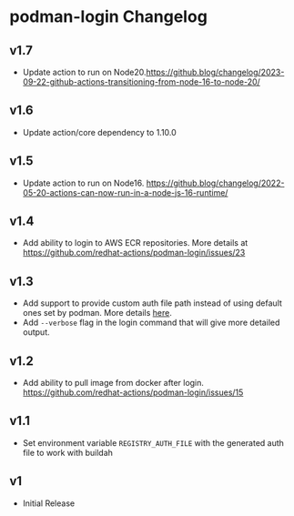 # podman-login Changelog

## v1.7
- Update action to run on Node20.https://github.blog/changelog/2023-09-22-github-actions-transitioning-from-node-16-to-node-20/

## v1.6
- Update action/core dependency to 1.10.0

## v1.5
- Update action to run on Node16. https://github.blog/changelog/2022-05-20-actions-can-now-run-in-a-node-js-16-runtime/

## v1.4
- Add ability to login to AWS ECR repositories. More details at https://github.com/redhat-actions/podman-login/issues/23

## v1.3
- Add support to provide custom auth file path instead of using default ones set by podman. More details [here](https://github.com/redhat-actions/podman-login/issues/19).
- Add `--verbose` flag in the login command that will give more detailed output.

## v1.2
- Add ability to pull image from docker after login. https://github.com/redhat-actions/podman-login/issues/15

## v1.1
- Set environment variable `REGISTRY_AUTH_FILE` with the generated auth file to work with buildah

## v1
- Initial Release

